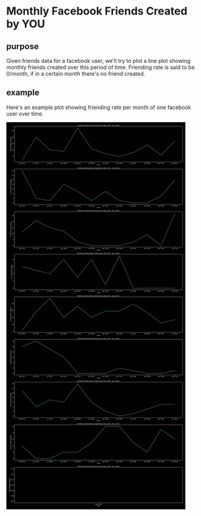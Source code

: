 # Monthly Facebook Friends Created by YOU 

## purpose

Given friends data for a facebook user, we'll try to plot a line plot showing monthly friends created over this period of time. Friending rate is said to be 0/month, if in a certain month there's no friend created. 

## example 

Here's an example plot showing friending rate per month of one facebook user over time.

![monthlyFriendingRateOfAnjan_Roy](../plots/monthlyFriendingRateOfAnjan_Roy.svg)

